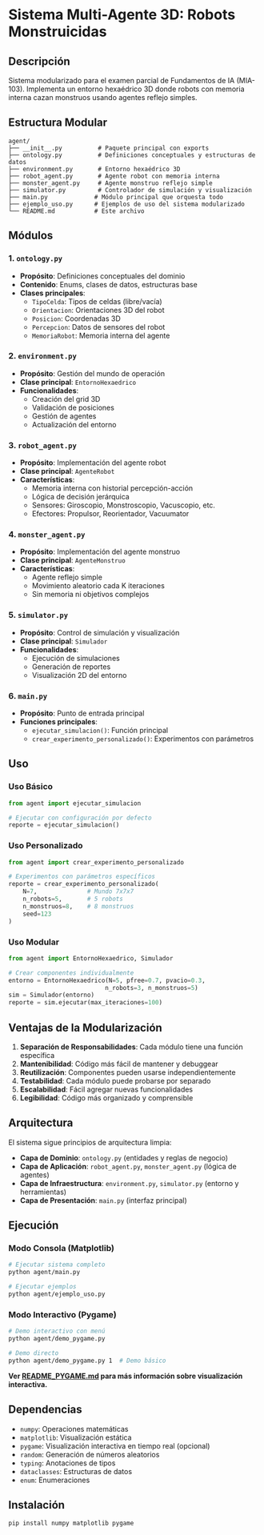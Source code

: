 # Sistema Multi-Agente 3D: Robots Monstruicidas

## Descripción

Sistema modularizado para el examen parcial de Fundamentos de IA (MIA-103). Implementa un entorno hexaédrico 3D donde robots con memoria interna cazan monstruos usando agentes reflejo simples.

## Estructura Modular

```
agent/
├── __init__.py          # Paquete principal con exports
├── ontology.py          # Definiciones conceptuales y estructuras de datos
├── environment.py       # Entorno hexaédrico 3D
├── robot_agent.py       # Agente robot con memoria interna
├── monster_agent.py     # Agente monstruo reflejo simple
├── simulator.py         # Controlador de simulación y visualización
├── main.py             # Módulo principal que orquesta todo
├── ejemplo_uso.py      # Ejemplos de uso del sistema modularizado
└── README.md           # Este archivo
```

## Módulos

### 1. `ontology.py`
- **Propósito**: Definiciones conceptuales del dominio
- **Contenido**: Enums, clases de datos, estructuras base
- **Clases principales**:
  - `TipoCelda`: Tipos de celdas (libre/vacía)
  - `Orientacion`: Orientaciones 3D del robot
  - `Posicion`: Coordenadas 3D
  - `Percepcion`: Datos de sensores del robot
  - `MemoriaRobot`: Memoria interna del agente

### 2. `environment.py`
- **Propósito**: Gestión del mundo de operación
- **Clase principal**: `EntornoHexaedrico`
- **Funcionalidades**:
  - Creación del grid 3D
  - Validación de posiciones
  - Gestión de agentes
  - Actualización del entorno

### 3. `robot_agent.py`
- **Propósito**: Implementación del agente robot
- **Clase principal**: `AgenteRobot`
- **Características**:
  - Memoria interna con historial percepción-acción
  - Lógica de decisión jerárquica
  - Sensores: Giroscopio, Monstroscopio, Vacuscopio, etc.
  - Efectores: Propulsor, Reorientador, Vacuumator

### 4. `monster_agent.py`
- **Propósito**: Implementación del agente monstruo
- **Clase principal**: `AgenteMonstruo`
- **Características**:
  - Agente reflejo simple
  - Movimiento aleatorio cada K iteraciones
  - Sin memoria ni objetivos complejos

### 5. `simulator.py`
- **Propósito**: Control de simulación y visualización
- **Clase principal**: `Simulador`
- **Funcionalidades**:
  - Ejecución de simulaciones
  - Generación de reportes
  - Visualización 2D del entorno

### 6. `main.py`
- **Propósito**: Punto de entrada principal
- **Funciones principales**:
  - `ejecutar_simulacion()`: Función principal
  - `crear_experimento_personalizado()`: Experimentos con parámetros

## Uso

### Uso Básico
```python
from agent import ejecutar_simulacion

# Ejecutar con configuración por defecto
reporte = ejecutar_simulacion()
```

### Uso Personalizado
```python
from agent import crear_experimento_personalizado

# Experimentos con parámetros específicos
reporte = crear_experimento_personalizado(
    N=7,              # Mundo 7x7x7
    n_robots=5,       # 5 robots
    n_monstruos=8,    # 8 monstruos
    seed=123
)
```

### Uso Modular
```python
from agent import EntornoHexaedrico, Simulador

# Crear componentes individualmente
entorno = EntornoHexaedrico(N=5, pfree=0.7, pvacio=0.3, 
                           n_robots=3, n_monstruos=5)
sim = Simulador(entorno)
reporte = sim.ejecutar(max_iteraciones=100)
```

## Ventajas de la Modularización

1. **Separación de Responsabilidades**: Cada módulo tiene una función específica
2. **Mantenibilidad**: Código más fácil de mantener y debuggear
3. **Reutilización**: Componentes pueden usarse independientemente
4. **Testabilidad**: Cada módulo puede probarse por separado
5. **Escalabilidad**: Fácil agregar nuevas funcionalidades
6. **Legibilidad**: Código más organizado y comprensible

## Arquitectura

El sistema sigue principios de arquitectura limpia:

- **Capa de Dominio**: `ontology.py` (entidades y reglas de negocio)
- **Capa de Aplicación**: `robot_agent.py`, `monster_agent.py` (lógica de agentes)
- **Capa de Infraestructura**: `environment.py`, `simulator.py` (entorno y herramientas)
- **Capa de Presentación**: `main.py` (interfaz principal)

## Ejecución

### Modo Consola (Matplotlib)
```bash
# Ejecutar sistema completo
python agent/main.py

# Ejecutar ejemplos
python agent/ejemplo_uso.py
```

### Modo Interactivo (Pygame)
```bash
# Demo interactivo con menú
python agent/demo_pygame.py

# Demo directo
python agent/demo_pygame.py 1  # Demo básico
```

**Ver [README_PYGAME.md](README_PYGAME.md) para más información sobre visualización interactiva.**

## Dependencias

- `numpy`: Operaciones matemáticas
- `matplotlib`: Visualización estática
- `pygame`: Visualización interactiva en tiempo real (opcional)
- `random`: Generación de números aleatorios
- `typing`: Anotaciones de tipos
- `dataclasses`: Estructuras de datos
- `enum`: Enumeraciones

## Instalación

```bash
pip install numpy matplotlib pygame
```
